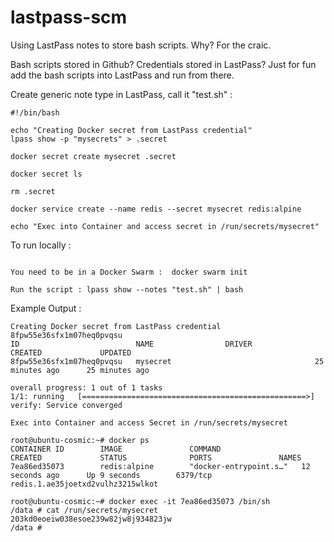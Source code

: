 # lastpass-scm

Using LastPass notes to store bash scripts. Why? For the craic.

Bash scripts stored in Github? Credentials stored in LastPass?  Just for fun add the bash scripts into LastPass and run from there.

Create generic note type in LastPass, call it "test.sh" :

```
#!/bin/bash

echo "Creating Docker secret from LastPass credential"
lpass show -p "mysecrets" > .secret

docker secret create mysecret .secret

docker secret ls

rm .secret

docker service create --name redis --secret mysecret redis:alpine

echo "Exec into Container and access secret in /run/secrets/mysecret"
```

To run locally :

```

You need to be in a Docker Swarm :  docker swarm init

Run the script : lpass show --notes "test.sh" | bash

```

Example Output :

```
Creating Docker secret from LastPass credential
8fpw55e36sfx1m07heq0pvqsu
ID                          NAME                DRIVER              CREATED             UPDATED
8fpw55e36sfx1m07heq0pvqsu   mysecret                                25 minutes ago      25 minutes ago

overall progress: 1 out of 1 tasks
1/1: running   [==================================================>]
verify: Service converged

Exec into Container and access Secret in /run/secrets/mysecret

root@ubuntu-cosmic:~# docker ps
CONTAINER ID        IMAGE               COMMAND                  CREATED             STATUS              PORTS               NAMES
7ea86ed35073        redis:alpine        "docker-entrypoint.s…"   12 seconds ago      Up 9 seconds        6379/tcp            redis.1.ae35joetxd2vulhz3215wlkot

root@ubuntu-cosmic:~# docker exec -it 7ea86ed35073 /bin/sh
/data # cat /run/secrets/mysecret
203kd0eoeiw038esoe239w82jw8j934823jw
/data #

```
